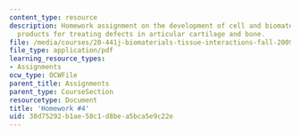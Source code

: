 ```yaml
---
content_type: resource
description: Homework assignment on the development of cell and biomaterial scaffold
  products for treating defects in articular cartilage and bone.
file: /media/courses/20-441j-biomaterials-tissue-interactions-fall-2009/38d75292b1ae58c1d8bea5bca5e9c22e_MIT20_441JF09_hw4.pdf
file_type: application/pdf
learning_resource_types:
- Assignments
ocw_type: OCWFile
parent_title: Assignments
parent_type: CourseSection
resourcetype: Document
title: 'Homework #4'
uid: 38d75292-b1ae-58c1-d8be-a5bca5e9c22e
---
```

